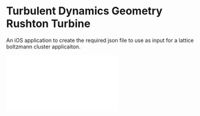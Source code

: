 # Turbulent Dynamics Geometry Rushton Turbine

An iOS application to create the required json file to use as input for a lattice boltzmann cluster applicaiton.

![iOS Rushton Turbine](Screenshot.img)




